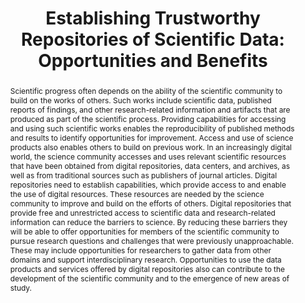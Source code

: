 ---
abstract: Scientific progress often depends on the ability of the scientific community
  to build on the works of others. Such works include scientific data, published reports
  of findings, and other research-related information and artifacts that are produced
  as part of the scientific process. Providing capabilities for accessing and using
  such scientific works enables the reproducibility of published methods and results
  to identify opportunities for improvement. Access and use of science products also
  enables others to build on previous work. In an increasingly digital world, the
  science community accesses and uses relevant scientific resources that have been
  obtained from digital repositories, data centers, and archives, as well as from
  traditional sources such as publishers of journal articles. Digital repositories
  need to establish capabilities, which provide access to and enable the use of digital
  resources. These resources are needed by the science community to improve and build
  on the efforts of others. Digital repositories that provide free and unrestricted
  access to scientific data and research-related information can reduce the barriers
  to science. By reducing these barriers they will be able to offer opportunities
  for members of the scientific community to pursue research questions and challenges
  that were previously unapproachable. These may include opportunities for researchers
  to gather data from other domains and support interdisciplinary research. Opportunities
  to use the data products and services offered by digital repositories also can contribute
  to the development of the scientific community and to the emergence of new areas
  of study.
creators:
- Robert Downs
- Ruth Duerr
- Devan Ray Donaldson
- Sarah Ramdeen
date: null
document_url: https://services.phaidra.univie.ac.at/api/object/o:429584/download
grand_parent: iPRES
institutions: []
keywords:
- trustworthy digital repositories; scientific data centers; science data infrastructure;
  cyberinfrastructure; data archives; science data products; data services
landing_page_url: https://phaidra.univie.ac.at/o:429584
language: eng
layout: publication
license: CC BY 4.0 International
notes_url: null
parent: iPRES 2015
publication_type: paper
size: 312685
slides_url: null
source_name: iPRES
stream_url: null
title: 'Establishing Trustworthy Repositories of Scientific Data: Opportunities and
  Benefits'
year: 2015
---